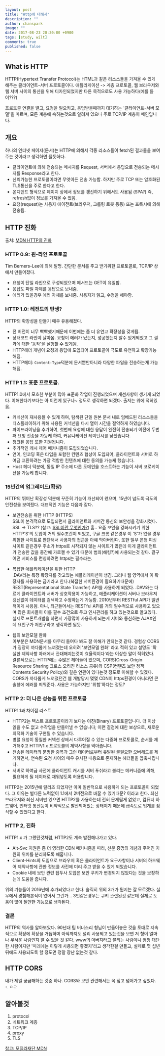 ```yaml
---
layout: post
title: "Http에 대해서"
description: ""
author: chanspark
image: ""
date: 2017-08-23 20:30:00 +0900
tags: [study, wilt]
comments: true
published: false
---
```


## What is HTTP
HTTP(Hypertext Transfer Protocol)는 HTML과 같은 리소스들을 가져올 수 있게 해주는 클라이언트-서버 프로토콜이다. 
애플리케이션 -> 계층 프로토콜, 웹 브라우저와 웹 서버 사이의 통신을 위해 디자인되었지만 다른 목적으로도 사용 가능하다(예를 들어???) 

프로토콜 연결을 열고, 요청을 일으키고, 응답받을때까지 대기하는 '클라이언트-서버 모델'을 따르며, 모든 계층에 속하는것으로 알려져 있으나 주로 TCP/IP 계층이 메인입니다.

## 개요
하나의 인터넷 페이지(문서)는 HTTP에 의해서 각종 리소스들이 fetch된 결과물을 보여주는 것이라고 생각하면 될듯하다.  

- 클라이언트에 의해 전송되는 메시지를 Request, 서버에서 응답으로 전송되는 메시지를 Response라고 한다.
- 신뢰가능한 프로토콜이라면 무엇이든 전송 가능함. 하지만 주로 TCP 또는 암호화된 TLS통신을 주로 한다고 한다. 
- 온디맨드 형식으로 페이지 상에서 정보를 갱신하기 위해서도 사용됨 (SPA?) 즉, refresh없이 정보를 가져올 수 있음.
- 요청(request)는 사용자 에이전트(브라우저, 크롤링 로봇 등등) 또는 프록시에 의해 전송됨.

## HTTP 진화
출처: [MDN HTTP의 진화](https://developer.mozilla.org/ko/docs/Web/HTTP/Basics_of_HTTP/Evolution_of_HTTP)
### HTTP 0.9: 원-라인 프로토콜
Tim Berners-Lee에 의해 발명. 간단한 문서를 주고 받기위한 프로토콜로, TCP/IP 상에서 만들어졌다.   

 - 요청이 단일 라인으로 구성되었으며 메서드는 GET이 유일함.
 - 응답도 파일 자체를 응답으로 보내줌.
 - 에러가 있을경우 에러 자체를 보내줌. 사용자가 읽고, 수정을 해야함.
 
### HTTP 1.0: 레전드의 탄생? 
HTTP의 확장성을 만들기 매우 유용해졌다.

 - 전 버전이 너무 빡빡했기때문에 이번에는 좀 더 유연고 확장성을 갖게됨.
 - 상태코드 라인이 날아옴. 요청이 에러가 났는지, 성공했는지 알수 있게되었고 그 결과에 대한 '동작'을 실행할 수 있게됨.
 - HTTP헤더 개념이 요청과 응답에 도입되어 프로토콜이 극도로 유연하고 확장가능해짐.
 - HTTP헤더: `Content-Type`덕분에 문서뿐만아니라 다양한 파일을 전송하는게 가능해짐.
 
### HTTP 1.1: 표준 프로토콜. 
HTTP1.0에서 모호한 부분이 많아 표준화 작업이 진행되었으며 개선사항이 생기게 되었다. 이해한다기보다는 아 이런게 있구나~ 정도로 생각하면 되겠다. 출저는 위에 적혀있음.

 - 커넥션이 재사용될 수 있게 하여, 탐색된 단일 원본 문서 내로 임베드된 리소스들을 디스플레이하기 위해 사용된 커넥션을 다시 열어 시간을 절약하게 하였습니다.
 - 파이프라이닝을 추가하여, 첫번째 요청에 대한 응답이 완전히 전송되기 이전에 두번째 요청 전송을 가능케 하여, 커뮤니케이션 레이턴시를 낮췄습니다.
 - 청크된 응답 또한 지원됩니다.
 - 추가적인 캐시 제어 메커니즘이 도입되었습니다.
 - 언어, 인코딩 혹은 타입을 포함한 컨텐츠 협상이 도입되어, 클라이언트와 서버로 하여금 교환하려는 가장 적합한 컨텐츠에 대한 동의를 가능케 했습니다.
 - Host 헤더 덕분에, 동일 IP 주소에 다른 도메인을 호스트하는 기능이 서버 코로케이션을 가능케 합니다.
 
### 15년간의 업그레이드(확장)
HTTP의 뛰어난 확장성 덕분에 꾸준히 기능이 개선되어 왔으며, 15년이 넘도록 극도의 안전성을 보여줬다. 대표적인 기능은 다음과 같다.

 - 보안전송을 위한 HTTP (HTTPS)  
   SSL이 본격적으로 도입되면서 클라이언트와 서버간 통신의 보안성을 강화시켰다. SSL -> TLS??  (참고: [SSL이란 무엇인가?](https://wiki.kldp.org/HOWTO/html/SSL-Certificates-HOWTO/x70.html))
   흠.. 요즘 보안을 강화시키기 위한 HTTP'S'의 도입이 거의 필수조건이 되었고, 구글 크롬 같은경우 이 'S'가 없을 경우 위험한 사이트로 판단해서 사용자의 접근을 아예 막아버린다. 또한 일부 은행 피싱 사이트 같은경우 주소가 https로 시작되지 않는 사이트가 많은데 이게 클라이언트가 전송한 값을 중간에 가로챌 수 있기 때문에 범죄(해킹?)에 사용되는것 같다. 결구 어떤 서비스를 런칭하려면 https는 필수라는.
   
 - 복잡한 애플리케이션을 위한 HTTP  
   .DAV라는 특정 확장자를 갖고있는 애플리케이션이 생김. 그러나 웹 영역에서 이 확장자를 사용하는 금기라고 한다.(복잡한 서버환경이 필요하기때문에)  
   REST(Representational State Transfer) API를 사용하게 되었다. .DAV와는 다르게 클라이언트와 서버가 상호작용이 가능하고, 애플리케이션이 서버나 브라우저 갱신없이 데이터를 검색하고 수정하는게 가능함. 2010년부터 RESTful API가 일반적이게 사용됨. 아니, 최근들어서는 RESTful API를 거의 필수적으로 사용하고 있으며 많은 회사들이 이를 필수 조건으로 두고 인사관리를 하고 있는것으로 알고있다. 실제로 프론트개발을 하면서 가장많이 사용하게 되는게 서버와 통신하는 AJAX인데 요친구가 저친구라고 생각하면 될듯. 
   
 - 웹의 보안모델 완화  
   이부분은 MDN문서를 아무리 들여다 봐도 잘 이해가 안되는것 같다. 경험상 CORS가 굉장히 까다롭게 느껴졌는데 오히려 '보안모델 완화' 라고 적혀 있고 설명도 '확실한 제약사항 아래에서 관대해지는것이 효율적이다'라는 이상한 말이 적혀있다.  
   결론적으로는 HTTP에는 수많은 헤더들이 있으며, CORS(Cross-Origin Resource Sharing 크로스 오리진 리소스 공유)와 CSP(컨텐츠 보안 정책 Contents Security Policy)와 깊은 연관이 있다는것 정도로 이해할 수 있겠다. CORS가 까다롭게 느껴졌던건 웹 개발당시 몇몇 CDN이 https환경이 아니라면 콘솔창에 에러를 띄워준다. 사용은 가능하지만 '위험'하다는 정도?

### HTTP 2: 더 나은 성능을 위한 프로토콜
HTTP1.1과 차이점 리스트

- HTTP2는 텍스트 프로토콜이라기 보다는 이진(Binary) 프로토콜입니다. 더 이상 읽을 수도 없고 수작업을 만들어낼 수 없습니다; 이런 결점에 대한 보상으로, 새로운 최적화 기술이 구현될 수 있습니다.
- 병렬 요청이 동일한 커넥션 상에서 다루어질 수 있는 다중화 프로토콜로, 순서를 제거해주고 HTTP/1.x 프로토콜의 제약사항을 막아줍니다.
- 전송된 데이터의 분명한 중복과 그런 데이터로부터 유발된 불필요한 오버헤드를 제거하면서, 연속된 요청 사이의 매우 유사한 내용으로 존재하는 헤더들을 압축시킵니다.
- 서버로 하여금 사전에 클라이언트 캐시를 서버 푸쉬라고 불리는 메커니즘에 의해, 필요하게 될 데이터로 채워넣도록 허용합니다.

HTTP2는 2015년에 릴리즈 되었지만 이미 일반적으로 사용하게 되는 프로토콜이 되었다. 그 이유는 별다른 노력없이 1.1에서 2버전으로 바꿀 수 있기때문? 이라고 한다. 최신 브라우저와 최신 서버만 있으면 HTTP2를 사용하는데 전혀 문제될게 없었고, 컴퓨터 하드웨어, 인터넷 통신등이 비약적으로 발전되어있는 상태이기 때문에 급속도로 업계를 잠식할 수 있었다고 한다. 

### HTTP 2, 진화
HTTP1.x 가 그랬던것처럼, HTTP2도 계속 발전해나가고 있다. 

- Alt-Svc 지원은 좀 더 영리한 CDN 메커니즘을 따라, 신분 증명의 개념과 주어진 자원의 위치를 분리하도록 해줍니다.
- Client-Hints의 도입으로 브라우저 혹은 클라이언트가 요구사항이나 서버의 하드웨어 제약사항에 관한 정보를 사전에 미리 주고 받을 수 있게 되었습니다.
- Cookie 내에 보안 관련 접두사 도입은 보안 쿠키가 변경되지 않았다는 것을 보장하는데 도움을 줍니다.

위의 기능들이 2016년에 추가되었다고 한다. 솔직히 위의 3개가 뭔지는 잘 모르겠다. 실무에서 경험해본적이 없어서 그런가... 3번같은경우는 쿠키 관련된것 같은데 실제로 도움이 많이 될만한 기능으로 생각된다.

### 결론
HTTP의 역사를 알아보았다. 90년대 팀 버너스리 형님이 만들어놓은 것을 토대로 지속적으로 확장에 확장을 거듭하며 아직까지도 널리 사용되고 있는것을 보면 저 형이 얼마나 무서운 사람인지 알 수 있을 것 같다. www의 아버지라고 불리는 사람이니 엄청 대단한 사람이지만 '미래에는 이렇게 사용되면 좋겠지'라고 생각한걸 만들고, 실제로 몇 십년 뒤에도 사용되도록 할 정도면 정말 장난 없는것 같다. 

## HTTP CORS 
내가 제일 궁금해하는 것중 하나. CORS와 보안 관련해서는 꼭 짚고 넘어가고 싶었다.  
ㄴㅇㄹ



## 알아볼것
1. protocol
2. 네트워크 계층
3. TCP/IP
4. proxy
5. TLS
 


[참고: 모질라재단 MDN](https://developer.mozilla.org/ko/docs/Web/HTTP/Overview)
[]()



